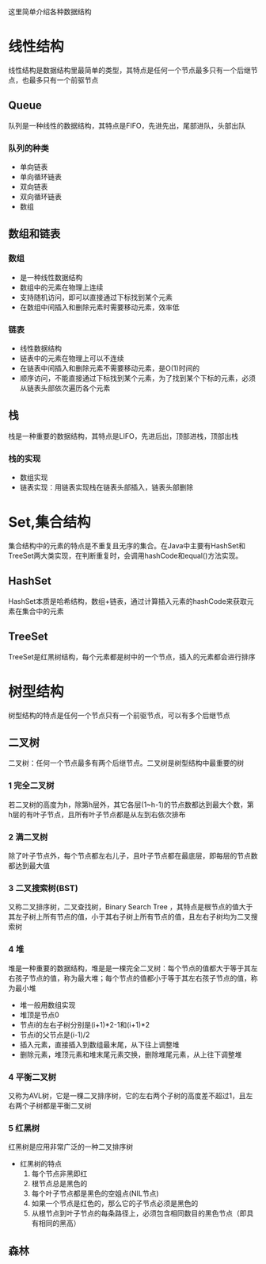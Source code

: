 这里简单介绍各种数据结构

# 线性结构
线性结构是数据结构里最简单的类型，其特点是任何一个节点最多只有一个后继节点，也最多只有一个前驱节点

## Queue

队列是一种线性的数据结构，其特点是FIFO，先进先出，尾部进队，头部出队

### 队列的种类
- 单向链表
- 单向循环链表
- 双向链表
- 双向循环链表
- 数组

## 数组和链表

### 数组
- 是一种线性数据结构
- 数组中的元素在物理上连续
- 支持随机访问，即可以直接通过下标找到某个元素
- 在数组中间插入和删除元素时需要移动元素，效率低 

### 链表
- 线性数据结构
- 链表中的元素在物理上可以不连续
- 在链表中间插入和删除元素不需要移动元素，是O(1)时间的
- 顺序访问，不能直接通过下标找到某个元素，为了找到某个下标的元素，必须从链表头部依次遍历各个元素

## 栈

栈是一种重要的数据结构，其特点是LIFO，先进后出，顶部进栈，顶部出栈

### 栈的实现
- 数组实现
- 链表实现：用链表实现栈在链表头部插入，链表头部删除

# Set,集合结构
集合结构中的元素的特点是不重复且无序的集合。在Java中主要有HashSet和TreeSet两大类实现，在判断重复时，会调用hashCode和equal()方法实现。

## HashSet
HashSet本质是哈希结构，数组+链表，通过计算插入元素的hashCode来获取元素在集合中的元素
## TreeSet
TreeSet是红黑树结构，每个元素都是树中的一个节点，插入的元素都会进行排序

# 树型结构
树型结构的特点是任何一个节点只有一个前驱节点，可以有多个后继节点

## 二叉树

二叉树：任何一个节点最多有两个后继节点。二叉树是树型结构中最重要的树

### 1 完全二叉树
若二叉树的高度为h，除第h层外，其它各层(1~h-1)的节点数都达到最大个数，第h层的有叶子节点，且所有叶子节点都是从左到右依次排布

### 2 满二叉树
除了叶子节点外，每个节点都左右儿子，且叶子节点都在最底层，即每层的节点数都达到最大值

### 3 二叉搜索树(BST)
又称二叉排序树，二叉查找树，Binary Search Tree ，其特点是根节点的值大于其左子树上所有节点的值，小于其右子树上所有节点的值，且左右子树均为二叉搜索树

### 4 堆
堆是一种重要的数据结构，堆是是一棵完全二叉树：每个节点的值都大于等于其左右孩子节点的值，称为最大堆；每个节点的值都小于等于其左右孩子节点的值，称为最小堆
- 堆一般用数组实现
- 堆顶是节点0
- 节点i的左右子树分别是(i+1)*2-1和(i+1)*2
- 节点i的父节点是(i-1)/2
- 插入元素，直接插入到数组最末尾，从下往上调整堆
- 删除元素，堆顶元素和堆末尾元素交换，删除堆尾元素，从上往下调整堆

### 4 平衡二叉树
又称为AVL树，它是一棵二叉排序树，它的左右两个子树的高度差不超过1，且左右两个子树都是平衡二叉树

### 5 红黑树
红黑树是应用非常广泛的一种二叉排序树
- 红黑树的特点
	1. 每个节点非黑即红
	2. 根节点总是黑色的
	3. 每个叶子节点都是黑色的空姐点(NIL节点)
	4. 如果一个节点是红色的，那么它的子节点必须是黑色的
	5. 从根节点到叶子节点的每条路径上，必须包含相同数目的黑色节点（即具有相同的黑高）

## 森林

